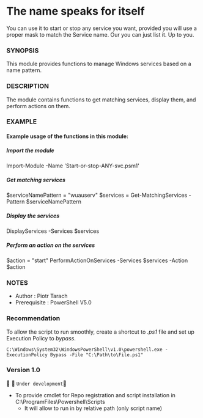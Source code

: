 # The name speaks for itself

You can use it to start or stop any service you want, provided you will use a proper mask to match the Service name. 
Our you can just list it. Up to you.

### SYNOPSIS
This module provides functions to manage Windows services based on a name pattern.

### DESCRIPTION
The module contains functions to get matching services, display them, and perform actions on them.

### EXAMPLE
#### Example usage of the functions in this module:
##### Import the module
Import-Module -Name 'Start-or-stop-ANY-svc.psm1'

##### Get matching services
$serviceNamePattern = "wuauserv"
$services = Get-MatchingServices -Pattern $serviceNamePattern

##### Display the services
DisplayServices -Services $services

##### Perform an action on the services
$action = "start"
PerformActionOnServices -Services $services -Action $action

### NOTES
- Author         : Piotr Tarach
- Prerequisite   : PowerShell V5.0

### Recommendation
To allow the script to run smoothly, create a shortcut to _.ps1_ file and set up Execution Policy to _bypass_.

`C:\Windows\System32\WindowsPowerShell\v1.0\powershell.exe -ExecutionPolicy Bypass -File "C:\Path\to\File.ps1"`

### Version 1.0
:construction_worker: :construction: `Under development`:construction:

- To provide cmdlet for Repo registration and script installation in C:\ProgramFiles\Powershell\Scripts
  - It will allow to run in by relative path (only script name)
